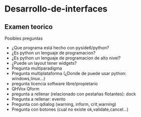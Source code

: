 # Desarrollo-de-interfaces
## Examen teorico
Posibles preguntas
- ¿Que programa está hecho con pyside6/python?
- ¿Es python un lenguaje de programacion?
- ¿Es python un lenguaje de programacion de alto nivel?
- ¿Puede un layout tener widgets?
- Pregunta multiparadigma
- Pregunta multiplataforma (¿Donde de puede usar python: windows,linux...)
- pregunta licencia software libre/propietario
- QHVox Qform
- pregunta a rellenar (relacionado con pestañas flotantes): dock
- Pregunta a rellenar: evento
- Pregunta con qdialog (warning, inform, crit,warning)
- Pregunta con botones (cual no existe ok,validate,cancel...)
